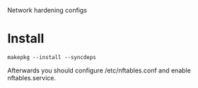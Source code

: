 Network hardening configs

# Install

```
makepkg --install --syncdeps
```

Afterwards you should configure /etc/nftables.conf and enable nftables.service.

